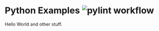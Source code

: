 # Python Examples ![pylint workflow](https://github.com/hofiorg/react_examples/actions/workflows/pylint.yml/badge.svg)

Hello World and other stuff.